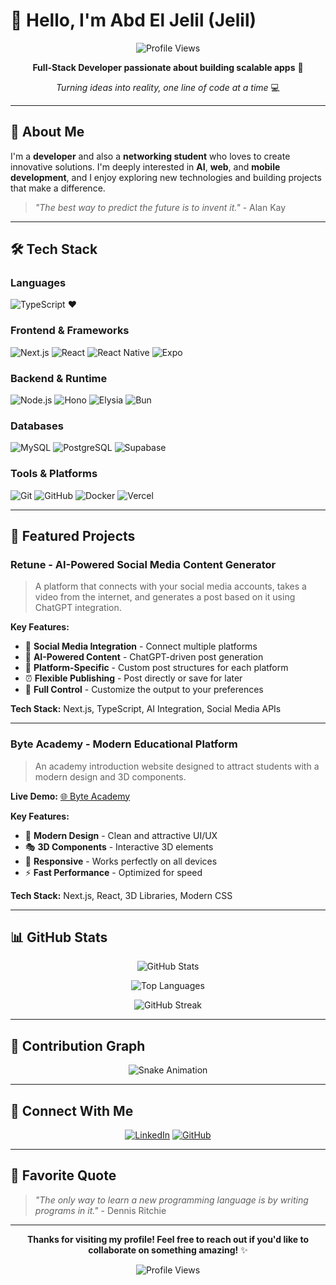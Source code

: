 # 👋 Hello, I'm Abd El Jelil (Jelil)

<div align="center">
  
  ![Profile Views](https://komarev.com/ghpvc/?username=jelilvadel&color=blue&style=flat-square)
  
  **Full-Stack Developer passionate about building scalable apps** 🚀
  
  *Turning ideas into reality, one line of code at a time* 💻
  
</div>

---

## 🎯 About Me

I'm a **developer** and also a **networking student** who loves to create innovative solutions. I'm deeply interested in **AI**, **web**, and **mobile development**, and I enjoy exploring new technologies and building projects that make a difference.

> _"The best way to predict the future is to invent it."_ - Alan Kay

---

## 🛠️ Tech Stack

### **Languages**

![TypeScript](https://img.shields.io/badge/-TypeScript-3178C6?style=for-the-badge&logo=typescript&logoColor=white) ❤️

### **Frontend & Frameworks**

![Next.js](https://img.shields.io/badge/-Next.js-000000?style=for-the-badge&logo=next.js&logoColor=white)
![React](https://img.shields.io/badge/-React-61DAFB?style=for-the-badge&logo=react&logoColor=black)
![React Native](https://img.shields.io/badge/-React%20Native-61DAFB?style=for-the-badge&logo=react&logoColor=black)
![Expo](https://img.shields.io/badge/-Expo-000020?style=for-the-badge&logo=expo&logoColor=white)

### **Backend & Runtime**

![Node.js](https://img.shields.io/badge/-Node.js-339933?style=for-the-badge&logo=node.js&logoColor=white)
![Hono](https://img.shields.io/badge/-Hono-000000?style=for-the-badge&logo=hono&logoColor=white)
![Elysia](https://img.shields.io/badge/-Elysia-000000?style=for-the-badge&logo=elysia&logoColor=white)
![Bun](https://img.shields.io/badge/-Bun-000000?style=for-the-badge&logo=bun&logoColor=white)

### **Databases**

![MySQL](https://img.shields.io/badge/-MySQL-4479A1?style=for-the-badge&logo=mysql&logoColor=white)
![PostgreSQL](https://img.shields.io/badge/-PostgreSQL-336791?style=for-the-badge&logo=postgresql&logoColor=white)
![Supabase](https://img.shields.io/badge/-Supabase-3ECF8E?style=for-the-badge&logo=supabase&logoColor=white)

### **Tools & Platforms**

![Git](https://img.shields.io/badge/-Git-F05032?style=for-the-badge&logo=git&logoColor=white)
![GitHub](https://img.shields.io/badge/-GitHub-181717?style=for-the-badge&logo=github&logoColor=white)
![Docker](https://img.shields.io/badge/-Docker-2496ED?style=for-the-badge&logo=docker&logoColor=white)
![Vercel](https://img.shields.io/badge/-Vercel-000000?style=for-the-badge&logo=vercel&logoColor=white)

---

## 🚀 Featured Projects

### **Retune** - AI-Powered Social Media Content Generator

> A platform that connects with your social media accounts, takes a video from the internet, and generates a post based on it using ChatGPT integration.

**Key Features:**

- 🔗 **Social Media Integration** - Connect multiple platforms
- 🤖 **AI-Powered Content** - ChatGPT-driven post generation
- 📱 **Platform-Specific** - Custom post structures for each platform
- ⏰ **Flexible Publishing** - Post directly or save for later
- 🎯 **Full Control** - Customize the output to your preferences

**Tech Stack:** Next.js, TypeScript, AI Integration, Social Media APIs

---

### **Byte Academy** - Modern Educational Platform

> An academy introduction website designed to attract students with a modern design and 3D components.

**Live Demo:** [🌐 Byte Academy](https://byte-academy-app.vercel.app/)

**Key Features:**

- 🎨 **Modern Design** - Clean and attractive UI/UX
- 🎭 **3D Components** - Interactive 3D elements
- 📱 **Responsive** - Works perfectly on all devices
- ⚡ **Fast Performance** - Optimized for speed

**Tech Stack:** Next.js, React, 3D Libraries, Modern CSS

---

## 📊 GitHub Stats

<div align="center">
  
  ![GitHub Stats](https://github-readme-stats.vercel.app/api?username=jelilvadel&show_icons=true&theme=radical&hide_border=true&bg_color=0D1117&title_color=58A6FF&text_color=8B949E&icon_color=58A6FF)
  
  ![Top Languages](https://github-readme-stats.vercel.app/api/top-langs/?username=jelilvadel&layout=compact&theme=radical&hide_border=true&bg_color=0D1117&title_color=58A6FF&text_color=8B949E)
  
  ![GitHub Streak](https://streak-stats.demolab.com/?user=jelilvadel&theme=radical&hide_border=true&background=0D1117&stroke=58A6FF&ring=58A6FF&fire=58A6FF&currStreakNum=8B949E&sideNums=8B949E&currStreakLabel=8B949E&sideLabels=8B949E&dates=8B949E)
  
</div>

---

## 🐍 Contribution Graph

<div align="center">
  
  ![Snake Animation](https://github.com/jelilvadel/jelilvadel/blob/output/github-contribution-grid-snake-dark.svg)
  
</div>

---

## 🤝 Connect With Me

<div align="center">
  
  [![LinkedIn](https://img.shields.io/badge/-Abd%20El%20Jelil-0077B5?style=for-the-badge&logo=linkedin&logoColor=white)](https://www.linkedin.com/in/abd-el-jelil-m-52352123a/)
  [![GitHub](https://img.shields.io/badge/-GitHub-181717?style=for-the-badge&logo=github&logoColor=white)](https://github.com/jelilvadel)
  
</div>

---

## 💭 Favorite Quote

> _"The only way to learn a new programming language is by writing programs in it."_ - Dennis Ritchie

---

<div align="center">
  
  **Thanks for visiting my profile! Feel free to reach out if you'd like to collaborate on something amazing!** ✨
  
  ![Profile Views](https://komarev.com/ghpvc/?username=jelilvadel&color=blue&style=flat-square)
  
</div>
